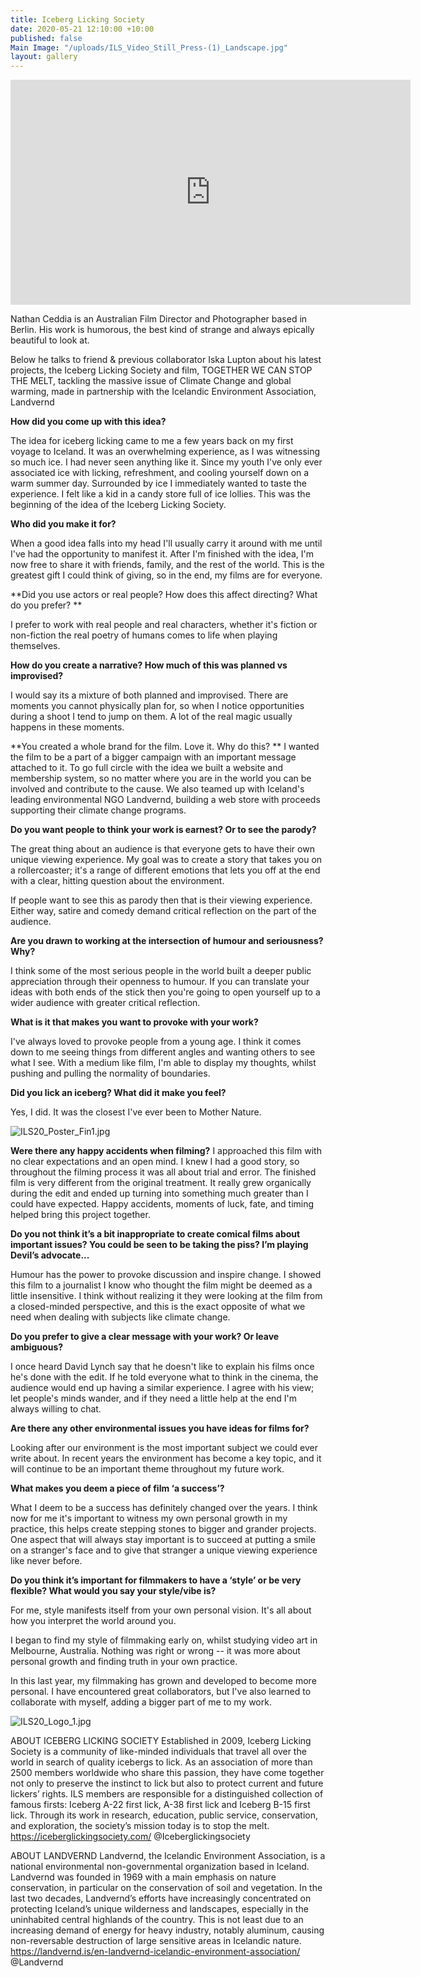 ```yaml
---
title: Iceberg Licking Society
date: 2020-05-21 12:10:00 +10:00
published: false
Main Image: "/uploads/ILS_Video_Still_Press-(1)_Landscape.jpg"
layout: gallery
---
```



<iframe src="https://player.vimeo.com/video/424658363" width="640" height="360" frameborder="0" allow="autoplay; fullscreen" allowfullscreen></iframe>

Nathan Ceddia is an Australian Film Director and Photographer based in Berlin. His work is humorous, the best kind of strange and always epically beautiful to look at. 

Below he talks to friend & previous collaborator Iska Lupton about 
his latest projects, the Iceberg Licking Society and film, TOGETHER WE CAN STOP THE MELT, tackling the massive issue of Climate Change and global warming, made in partnership with the Icelandic Environment Association, Landvernd


**How did you come up with this idea?**

The idea for iceberg licking came to me a few years back on my first voyage to Iceland.
It was an overwhelming experience, as I was witnessing so much ice. I had never seen anything like it.
Since my youth I've only ever associated ice with licking, refreshment, and cooling yourself down on a warm summer day. Surrounded by ice I immediately wanted to taste the experience. I felt like a kid in a candy store full of ice lollies. This was the beginning of the idea of the Iceberg Licking Society.

**Who did you make it for?**

When a good idea falls into my head I'll usually carry it around with me until I've had the opportunity to manifest it. After I'm finished with the idea, I'm now free to share it with friends, family, and the rest of the world. This is the greatest gift I could think of giving, so in the end, my films are for everyone.    

**Did you use actors or real people? How does this affect directing? What do you prefer?
**

I prefer to work with real people and real characters, whether it's fiction or non-fiction the real poetry of humans comes to life when playing themselves.

**How do you create a narrative? How much of this was planned vs improvised?**

I would say its a mixture of both planned and improvised. There are moments you cannot physically plan for, so when I notice opportunities during a shoot I tend to jump on them. A lot of the real magic usually happens in these moments.

**You created a whole brand for the film. Love it. Why do this?
**
I wanted the film to be a part of a bigger campaign with an important message attached to it.
To go full circle with the idea we built a website and membership system, so no matter where you are in the world you can be involved and contribute to the cause. We also teamed up with Iceland's leading environmental NGO Landvernd, building a web store with proceeds supporting their climate change programs.

 
**Do you want people to think your work is earnest? Or to see the parody?**

The great thing about an audience is that everyone gets to have their own unique viewing experience. My goal was to create a story that takes you on a rollercoaster; it's a range of different emotions that lets you off at the end with a clear, hitting question about the environment.

If people want to see this as parody then that is their viewing experience.
Either way, satire and comedy demand critical reflection on the part of the audience.



**Are you drawn to working at the intersection of humour and seriousness? Why?**

I think some of the most serious people in the world built a deeper public appreciation through their openness to humour. If you can translate your ideas with both ends of the stick then you're going to open yourself up to a wider audience with greater critical reflection.

**What is it that makes you want to provoke with your work?**

I've always loved to provoke people from a young age. I think it comes down to me seeing things from different angles and wanting others to see what I see. With a medium like film, I'm able to display my thoughts, whilst pushing and pulling the normality of boundaries.  

**Did you lick an iceberg? What did it make you feel?**

Yes, I did. It was the closest I've ever been to Mother Nature.

![ILS20_Poster_Fin1.jpg](/uploads/ILS20_Poster_Fin1.jpg)

**Were there any happy accidents when filming?**
I approached this film with no clear expectations and an open mind. I knew I had a good story, so throughout the filming process it was all about trial and error. The finished film is very different from the original treatment. It really grew organically during the edit and ended up turning into something much greater than I could have expected. Happy accidents, moments of luck, fate, and timing helped bring this project together.

**Do you not think it’s a bit inappropriate to create comical films about important issues? You could be seen to be taking the piss? I’m playing Devil’s advocate...**

Humour has the power to provoke discussion and inspire change. I showed this film to a journalist I know who thought the film might be deemed as a little insensitive. I think without realizing it they were looking at the film from a closed-minded perspective, and this is the exact opposite of what we need when dealing with subjects like climate change.

**Do you prefer to give a clear message with your work? Or leave ambiguous?**

I once heard David Lynch say that he doesn't like to explain his films once he's done with the edit. If he told everyone what to think in the cinema, the audience would end up having a similar experience. I agree with his view; let people's minds wander, and if they need a little help at the end I'm always willing to chat. 

**Are there any other environmental issues you have ideas for films for?**

Looking after our environment is the most important subject we could ever write about.
In recent years the environment has become a key topic, and it will continue to be an important theme throughout my future work.

**What makes you deem a piece of film ‘a success’?**

What I deem to be a success has definitely changed over the years. I think now for me it's important to witness my own personal growth in my practice, this helps create stepping stones to bigger and grander projects. One aspect that will always stay important is to succeed at putting a smile on a stranger's face and to give that stranger a unique viewing experience like never before.      

**Do you think it’s important for filmmakers to have a ‘style’ or be very flexible? What would you say your style/vibe is?**

For me, style manifests itself from your own personal vision. It's all about how you interpret the world around you. 

I began to find my style of filmmaking early on, whilst studying video art in Melbourne, Australia. Nothing was right or wrong -- it was more about personal growth and finding truth in your own practice.

In this last year, my filmmaking has grown and developed to become more personal. I have encountered great collaborators, but I've also learned to collaborate with myself, adding a bigger part of me to my work. 

![ILS20_Logo_1.jpg](/uploads/ILS20_Logo_1.jpg)

ABOUT ICEBERG LICKING SOCIETY
Established in 2009, Iceberg Licking Society is a community of like-minded individuals that travel all over the world in search of quality icebergs to lick. As an association of more than 2500 members worldwide who share this passion, they have come together not only to preserve the instinct to lick but also to protect current and future lickers’ rights.  ILS members are responsible for a distinguished collection of famous firsts: Iceberg A-22 first lick, A-38 first lick and Iceberg B-15 first lick. Through its work in research, education, public service, conservation, and exploration, the society’s mission today is to stop the melt.
https://iceberglickingsociety.com/
@Iceberglickingsociety

ABOUT LANDVERND
Landvernd, the Icelandic Environment Association, is a national environmental non-governmental organization based in Iceland. Landvernd was founded in 1969 with a main emphasis on nature conservation, in particular on the conservation of soil and vegetation. In the last two decades, Landvernd’s efforts have increasingly concentrated on protecting Iceland’s unique wilderness and landscapes, especially in the uninhabited central highlands of the country. This is not least due to an increasing demand of energy for heavy industry, notably aluminum, causing non-reversable destruction of large sensitive areas in Icelandic nature.
 https://landvernd.is/en-landvernd-icelandic-environment-association/ 
 @Landvernd 
